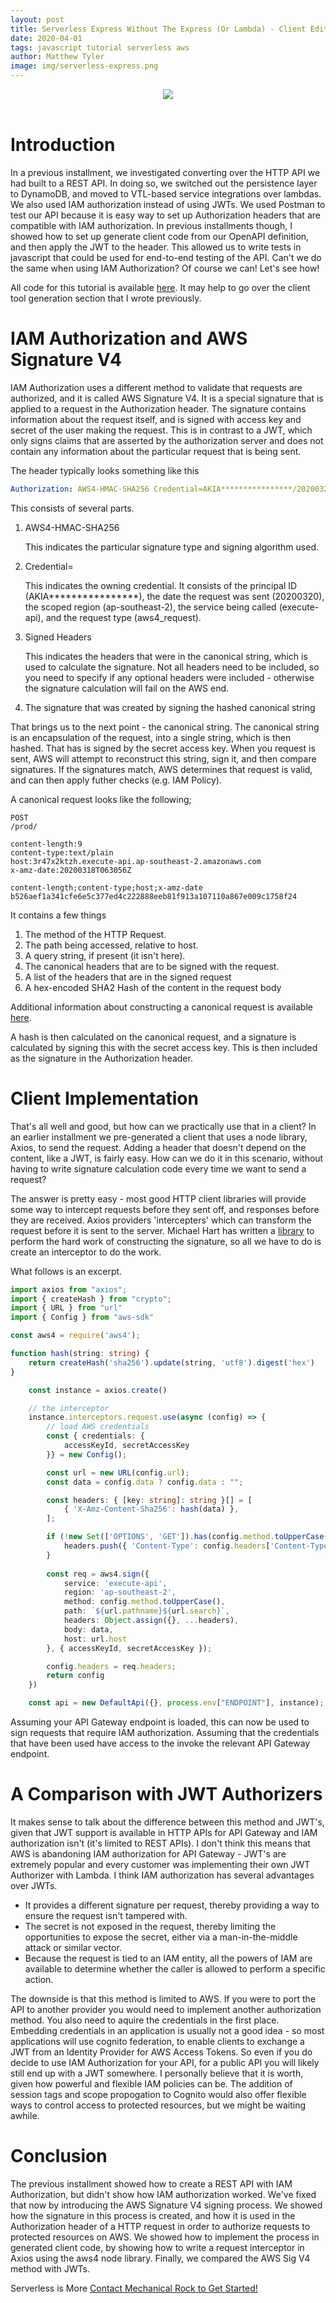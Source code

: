 ```yaml
---
layout: post
title: Serverless Express Without The Express (Or Lambda) - Client Edition
date: 2020-04-01
tags: javascript tutorial serverless aws
author: Matthew Tyler
image: img/serverless-express.png
---
```


<center><img src="/img/serverless-express.png" /></center>
<br/>

# Introduction

In a previous installment, we investigated converting over the HTTP API we had built to a REST API. In doing so, we switched out the persistence layer to DynamoDB, and moved to VTL-based service integrations over lambdas. We also used IAM authorization instead of using JWTs. We used Postman to test our API because it is easy way to set up Authorization headers that are compatible with IAM authorization. In previous installments though, I showed how to set up generate client code from our OpenAPI definition, and then apply the JWT to the header. This allowed us to write tests in javascript that could be used for end-to-end testing of the API. Can't we do the same when using IAM Authorization? Of course we can! Let's see how!

All code for this tutorial is available [here](https://github.com/matt-tyler/simple-node-api-sls). It may help to go over the client tool generation section that I wrote previously.

# IAM Authorization and AWS Signature V4

IAM Authorization uses a different method to validate that requests are authorized, and it is called AWS Signature V4. It is a special signature that is applied to a request in the Authorization header. The signature contains information about the request itself, and is signed with access key and secret of the user making the request. This is in contrast to a JWT, which only signs claims that are asserted by the authorization server and does not contain any information about the particular request that is being sent.

The header typically looks something like this

```yaml
Authorization: AWS4-HMAC-SHA256 Credential=AKIA****************/20200320/ap-southeast-2/execute-api/aws4_request, SignedHeaders=host;x-amz-date, Signature=39467d7f8e91e137a49a2713ceb9538d189fdc1e5f76b6939f8027f2ee8c8170
```

This consists of several parts.

1. AWS4-HMAC-SHA256
  
   This indicates the particular signature type and signing algorithm used.

2. Credential=

   This indicates the owning credential. It consists of the principal ID (AKIA****************), the date the request was sent (20200320), the scoped region (ap-southeast-2), the service being called (execute-api), and the request type (aws4_request).

3. Signed Headers

   This indicates the headers that were in the canonical string, which is used to calculate the signature. Not all headers need to be included, so you need to specify if any optional headers were included - otherwise the signature calculation will fail on the AWS end.

4. The signature that was created by signing the hashed canonical string

That brings us to the next point - the canonical string. The canonical string is an encapsulation of the request, into a single string, which is then hashed. That has is signed by the secret access key. When you request is sent, AWS will attempt to reconstruct this string, sign it, and then compare signatures. If the signatures match, AWS determines that request is valid, and can then apply futher checks (e.g. IAM Policy).

A canonical request looks like the following;

```
POST
/prod/

content-length:9
content-type:text/plain
host:3r47x2ktzh.execute-api.ap-southeast-2.amazonaws.com
x-amz-date:20200318T063056Z

content-length;content-type;host;x-amz-date
b526aef1a341cfe6e5c377ed4c222888eeb81f913a107110a867e009c1758f24
```

It contains a few things

1. The method of the HTTP Request.
2. The path being accessed, relative to host.
3. A query string, if present (it isn't here).
4. The canonical headers that are to be signed with the request.
5. A list of the headers that are in the signed request
6. A hex-encoded SHA2 Hash of the content in the request body

Additional information about constructing a canonical request is available [here](https://docs.aws.amazon.com/general/latest/gr/sigv4-create-canonical-request.html).

A hash is then calculated on the canonical request, and a signature is calculated by signing this with the secret access key. This is then included as the signature in the Authorization header.

# Client Implementation

That's all well and good, but how can we practically use that in a client? In an earlier installment we pre-generated a client that uses a node library, Axios, to send the request. Adding a header that doesn't depend on the content, like a JWT, is fairly easy. How can we do it in this scenario, without having to write signature calculation code every time we want to send a request?

The answer is pretty easy - most good HTTP client libraries will provide some way to intercept requests before they sent off, and responses before they are received. Axios providers 'intercepters' which can transform the request before it is sent to the server. Michael Hart has written a [library](https://github.com/mhart/aws4) to perform the hard work of constructing the signature, so all we have to do is create an interceptor to do the work.

What follows is an excerpt.

```typescript
import axios from "axios";
import { createHash } from "crypto";
import { URL } from "url"
import { Config } from "aws-sdk"

const aws4 = require('aws4');

function hash(string: string) {
    return createHash('sha256').update(string, 'utf8').digest('hex')
}

    const instance = axios.create()

    // the interceptor
    instance.interceptors.request.use(async (config) => { 
        // load AWS credentials
        const { credentials: {
            accessKeyId, secretAccessKey
        }} = new Config();

        const url = new URL(config.url);
        const data = config.data ? config.data : "";

        const headers: { [key: string]: string }[] = [
            { 'X-Amz-Content-Sha256': hash(data) },
        ];

        if (!new Set(['OPTIONS', 'GET']).has(config.method.toUpperCase())) {
            headers.push({ 'Content-Type': config.headers['Content-Type'] })
        }
    
        const req = aws4.sign({
            service: 'execute-api',
            region: 'ap-southeast-2',
            method: config.method.toUpperCase(),
            path: `${url.pathname}${url.search}`,
            headers: Object.assign({}, ...headers),
            body: data,
            host: url.host
        }, { accessKeyId, secretAccessKey });

        config.headers = req.headers;
        return config
    })

    const api = new DefaultApi({}, process.env["ENDPOINT"], instance);
```

Assuming your API Gateway endpoint is loaded, this can now be used to sign requests that require IAM authorization. Assuming that the credentials that have been used have access to the invoke the relevant API Gateway endpoint.

# A Comparison with JWT Authorizers

It makes sense to talk about the difference between this method and JWT's, given that JWT support is available in HTTP APIs for API Gateway and IAM authorization isn't (it's limited to REST APIs). I don't think this means that AWS is abandoning IAM authorization for API Gateway - JWT's are extremely popular and every customer was implementing their own JWT Authorizer with Lambda. I think IAM authorization has several advantages over JWTs.

- It provides a different signature per request, thereby providing a way to ensure the request isn't tampered with.
- The secret is not exposed in the request, thereby limiting the opportunities to expose the secret, either via a man-in-the-middle attack or similar vector.
- Because the request is tied to an IAM entity, all the powers of IAM are available to determine whether the caller is allowed to perform a specific action.

The downside is that this method is limited to AWS. If you were to port the API to another provider you would need to implement another authorization method. You also need to aquire the credentials in the first place. Embedding credentials in an application is usually not a good idea - so most applications will use cognito federation, to enable clients to exchange a JWT from an Identity Provider for AWS Access Tokens. So even if you do decide to use IAM Authorization for your API, for a public API you will likely still end up with a JWT somewhere. I personally believe that it is worth, given how powerful and flexible IAM policies can be. The addition of session tags and scope propogation to Cognito would also offer flexible ways to control access to protected resources, but we might be waiting awhile.

# Conclusion

The previous installment showed how to create a REST API with IAM Authorization, but didn't show how IAM authorization worked. We've fixed that now by introducing the AWS Signature V4 signing process. We showed how the signature in this process is created, and how it is used in the Authorization header of a HTTP request in order to authorize requests to protected resources on AWS. We showed how to implement the process in generated client code, by showing how to write a request interceptor in Axios using the aws4 node library. Finally, we compared the AWS Sig V4 method with JWTs.

Serverless is More [Contact Mechanical Rock to Get Started!](https://www.mechanicalrock.io/lets-get-started)